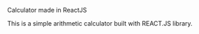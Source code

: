 Calculator made in ReactJS

This is a simple arithmetic calculator built with REACT.JS library. 



